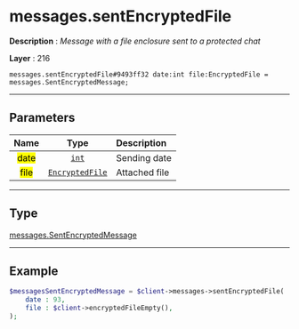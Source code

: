 # messages.sentEncryptedFile

**Description** : *Message with a file enclosure sent to a protected chat*

**Layer** : 216

```tl
messages.sentEncryptedFile#9493ff32 date:int file:EncryptedFile = messages.SentEncryptedMessage;
```

---

## Parameters

| Name | Type | Description |
| :---: | :---: | :--- |
| <mark>date</mark> | [`int`](type/int) | Sending date |
| <mark>file</mark> | [`EncryptedFile`](type/EncryptedFile) | Attached file |

---

## Type

[messages.SentEncryptedMessage](type/messages.SentEncryptedMessage)

---

## Example

```php
$messagesSentEncryptedMessage = $client->messages->sentEncryptedFile(
	date : 93,
	file : $client->encryptedFileEmpty(),
);
```